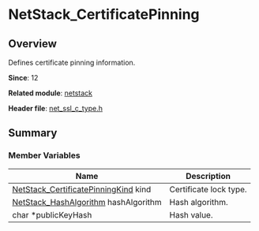 # NetStack_CertificatePinning

## Overview

Defines certificate pinning information.

**Since**: 12

**Related module**: [netstack](capi-netstack.md)

**Header file**: [net_ssl_c_type.h](capi-net-ssl-c-type-h.md)

## Summary

### Member Variables

| Name                                                                                              | Description|
|--------------------------------------------------------------------------------------------------| -- |
| [NetStack_CertificatePinningKind](capi-net-ssl-c-type-h.md#netstack_certificatepinningkind) kind | Certificate lock type.|
| [NetStack_HashAlgorithm](capi-net-ssl-c-type-h.md#netstack_hashalgorithm) hashAlgorithm          | Hash algorithm.|
| char *publicKeyHash                                                                              | Hash value.|
